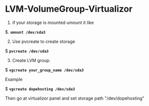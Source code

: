 # LVM-VolumeGroup-Virtualizor


1. if your storage is mounted umount it like

$. **`umount /dev/sda3`**

2. Use pvcreate to create storage

$ **`pvcreate /dev/sda3`**

3. Create LVM group.

$ **`vgcreate your_group_name /dev/sda3`**

Example

$ **`vgcreate dopehosting /dev/sda3`**

Then go at virtualizor panel and set storage path "/dev/dopehosting"
